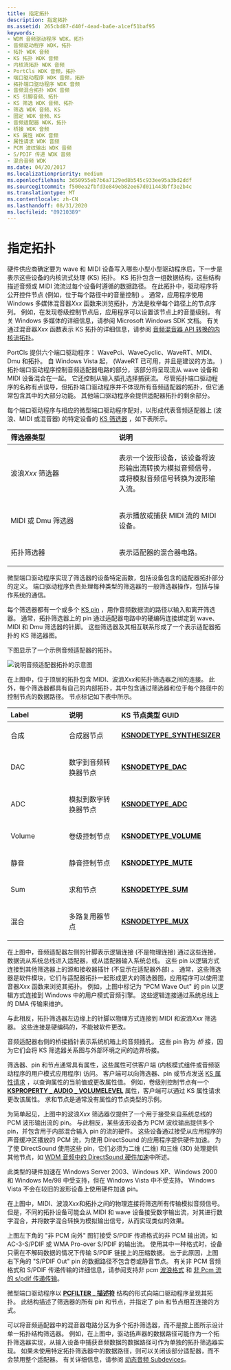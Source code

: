 ```yaml
---
title: 指定拓扑
description: 指定拓扑
ms.assetid: 265cbd87-d40f-4ead-ba6e-a1cef51baf95
keywords:
- WDM 音频驱动程序 WDK，拓扑
- 音频驱动程序 WDK，拓扑
- 拓扑 WDK 音频
- KS 拓扑 WDK 音频
- 内核流拓扑 WDK 音频
- PortCls WDK 音频，拓扑
- 端口驱动程序 WDK 音频，拓扑
- 拓扑端口驱动程序 WDK 音频
- 音频混合拓扑 WDK 音频
- KS 引脚音频、拓扑
- KS 筛选 WDK 音频、拓扑
- 筛选 WDK 音频、KS
- 固定 WDK 音频、KS
- 音频适配器 WDK，拓扑
- 桥接 WDK 音频
- KS 属性 WDK 音频
- 属性请求 WDK 音频
- PCM 波纹输出 WDK 音频
- S/PDIF 传递 WDK 音频
- 混合音频 WDK
ms.date: 04/20/2017
ms.localizationpriority: medium
ms.openlocfilehash: 3d50955eb7b6a7129ed8b545c933ee95a3bd2ddf
ms.sourcegitcommit: f500ea2fbfd3e849eb82ee67d011443bff3e2b4c
ms.translationtype: MT
ms.contentlocale: zh-CN
ms.lasthandoff: 08/31/2020
ms.locfileid: "89210389"
---
```

# <a name="specifying-the-topology"></a>指定拓扑

硬件供应商确定要为 wave 和 MIDI 设备写入哪些小型小型驱动程序后，下一步是表示这些设备的内核流式处理 (KS) 拓扑。 KS 拓扑包含一组数据结构，这些结构描述音频或 MIDI 流流过每个设备时遵循的数据路径。 在此拓扑中，驱动程序将公开控件节点 (例如，位于每个路径中的音量控制) 。 通常，应用程序使用 Windows 多媒体混音器*Xxx* 函数来浏览拓扑，方法是枚举每个路径上的节点序列。 例如，在发现卷级控制节点后，应用程序可以设置该节点上的音量级别。 有关 Windows 多媒体的详细信息，请参阅 Microsoft Windows SDK 文档。 有关通过混音器*Xxx* 函数表示 KS 拓扑的详细信息，请参阅 [音频混音器 API 转换的内核流拓扑](kernel-streaming-topology-to-audio-mixer-api-translation.md)。

PortCls 提供六个端口驱动程序： WavePci、WaveCyclic、WaveRT、MIDI、Dmu 和拓扑。 自 Windows Vista 起， (WaveRT 已可用，并且是建议的方法。 ) 拓扑端口驱动程序控制音频适配器电路的部分，该部分将呈现流从 wave 设备和 MIDI 设备混合在一起。 它还控制从输入插孔选择捕获流。 尽管拓扑端口驱动程序的名称有点误导，但拓扑端口驱动程序并不体现所有音频适配器的拓扑，但它通常包含其中的大部分功能。 其他端口驱动程序会提供适配器拓扑的剩余部分。

每个端口驱动程序与相应的微型端口驱动程序配对，以形成代表音频适配器上 (波浪、MIDI 或混音器) 的特定设备的 [KS 筛选器](../stream/ks-filters.md) ，如下表所示。

<table>
<colgroup>
<col width="50%" />
<col width="50%" />
</colgroup>
<thead>
<tr class="header">
<th align="left">筛选器类型</th>
<th align="left">说明</th>
</tr>
</thead>
<tbody>
<tr class="odd">
<td align="left"><p>波浪<em>Xxx</em> 筛选器</p></td>
<td align="left"><p>表示一个波形设备，该设备将波形输出流转换为模拟音频信号，或将模拟音频信号转换为波形输入流。</p></td>
</tr>
<tr class="even">
<td align="left"><p>MIDI 或 Dmu 筛选器</p></td>
<td align="left"><p>表示播放或捕获 MIDI 流的 MIDI 设备。</p></td>
</tr>
<tr class="odd">
<td align="left"><p>拓扑筛选器</p></td>
<td align="left"><p>表示适配器的混合器电路。</p></td>
</tr>
</tbody>
</table>

 

微型端口驱动程序实现了筛选器的设备特定函数，包括设备包含的适配器拓扑部分的定义。 端口驱动程序负责处理每种类型的筛选器的一般筛选器操作，包括与操作系统的通信。

每个筛选器都有一个或多个 [KS pin](../stream/ks-pins.md) ，用作音频数据流的路径以输入和离开筛选器。 通常，拓扑筛选器上的 pin 通过适配器电路中的硬编码连接绑定到 wave、MIDI 和 Dmu 筛选器的针脚。 这些筛选器及其相互联系形成了一个表示适配器拓扑的 KS 筛选器图。

下图显示了一个示例音频适配器的拓扑。

![说明音频适配器拓扑的示意图](images/topoexample.png)

在上图中，位于顶层的拓扑包含 MIDI、波浪*Xxx*和拓扑筛选器之间的连接。 此外，每个筛选器都具有自己的内部拓扑，其中包含通过筛选器和位于每个路径中的控制节点的数据路径。 节点标记如下表中所示。

<table>
<colgroup>
<col width="33%" />
<col width="33%" />
<col width="33%" />
</colgroup>
<thead>
<tr class="header">
<th align="left">Label</th>
<th align="left">说明</th>
<th align="left">KS 节点类型 GUID</th>
</tr>
</thead>
<tbody>
<tr class="odd">
<td align="left"><p>合成</p></td>
<td align="left"><p>合成器节点</p></td>
<td align="left"><a href="https://docs.microsoft.com/windows-hardware/drivers/audio/ksnodetype-synthesizer" data-raw-source="[&lt;strong&gt;KSNODETYPE_SYNTHESIZER&lt;/strong&gt;](./ksnodetype-synthesizer.md)"><strong>KSNODETYPE_SYNTHESIZER</strong></a></td>
</tr>
<tr class="even">
<td align="left"><p>DAC</p></td>
<td align="left"><p>数字到音频转换器节点</p></td>
<td align="left"><a href="https://docs.microsoft.com/windows-hardware/drivers/audio/ksnodetype-dac" data-raw-source="[&lt;strong&gt;KSNODETYPE_DAC&lt;/strong&gt;](./ksnodetype-dac.md)"><strong>KSNODETYPE_DAC</strong></a></td>
</tr>
<tr class="odd">
<td align="left"><p>ADC</p></td>
<td align="left"><p>模拟到数字转换器节点</p></td>
<td align="left"><a href="https://docs.microsoft.com/windows-hardware/drivers/audio/ksnodetype-adc" data-raw-source="[&lt;strong&gt;KSNODETYPE_ADC&lt;/strong&gt;](./ksnodetype-adc.md)"><strong>KSNODETYPE_ADC</strong></a></td>
</tr>
<tr class="even">
<td align="left"><p>Volume</p></td>
<td align="left"><p>卷级控制节点</p></td>
<td align="left"><a href="https://docs.microsoft.com/windows-hardware/drivers/audio/ksnodetype-volume" data-raw-source="[&lt;strong&gt;KSNODETYPE_VOLUME&lt;/strong&gt;](./ksnodetype-volume.md)"><strong>KSNODETYPE_VOLUME</strong></a></td>
</tr>
<tr class="odd">
<td align="left"><p>静音</p></td>
<td align="left"><p>静音控制节点</p></td>
<td align="left"><a href="https://docs.microsoft.com/windows-hardware/drivers/audio/ksnodetype-mute" data-raw-source="[&lt;strong&gt;KSNODETYPE_MUTE&lt;/strong&gt;](./ksnodetype-mute.md)"><strong>KSNODETYPE_MUTE</strong></a></td>
</tr>
<tr class="even">
<td align="left"><p>Sum</p></td>
<td align="left"><p>求和节点</p></td>
<td align="left"><a href="https://docs.microsoft.com/windows-hardware/drivers/audio/ksnodetype-sum" data-raw-source="[&lt;strong&gt;KSNODETYPE_SUM&lt;/strong&gt;](./ksnodetype-sum.md)"><strong>KSNODETYPE_SUM</strong></a></td>
</tr>
<tr class="odd">
<td align="left"><p>混合</p></td>
<td align="left"><p>多路复用器节点</p></td>
<td align="left"><a href="https://docs.microsoft.com/windows-hardware/drivers/audio/ksnodetype-mux" data-raw-source="[&lt;strong&gt;KSNODETYPE_MUX&lt;/strong&gt;](./ksnodetype-mux.md)"><strong>KSNODETYPE_MUX</strong></a></td>
</tr>
</tbody>
</table>

在上图中，音频适配器左侧的针脚表示逻辑连接 (不是物理连接) 通过这些连接，数据流从系统总线进入适配器，或从适配器输入系统总线。 这些 pin 以逻辑方式连接到其他筛选器上的源和接收器插针 (不显示在适配器外部) 。 通常，这些筛选器是软件模块，它们与适配器拓扑一起形成更大的筛选器图，应用程序可以使用混音器*Xxx* 函数来浏览其拓扑。 例如，上图中标记为 "PCM Wave Out" 的 pin 以逻辑方式连接到 Windows 中的用户模式音频引擎。 这些逻辑连接通过系统总线上的 DMA 传输来维护。

与此相反，拓扑筛选器左边缘上的针脚以物理方式连接到 MIDI 和波浪*Xxx* 筛选器。 这些连接是硬编码的，不能被软件更改。

音频适配器右侧的桥接插针表示系统机箱上的音频插孔。 这些 pin 称为 *桥* 接，因为它们会将 KS 筛选器关系图与外部环境之间的边界桥接。

筛选器、pin 和节点通常具有属性，这些属性可供客户端 (内核模式组件或音频驱动程序的用户模式应用程序) 访问。 客户端可以向筛选器、pin 或节点发送 [KS 属性请求](../stream/ks-properties.md) ，以查询属性的当前值或更改属性值。 例如，卷级别控制节点有一个 [**KSPROPERTY \_ AUDIO \_ VOLUMELEVEL**](./ksproperty-audio-volumelevel.md) 属性，客户端可以通过 KS 属性请求更改该属性。 求和节点是通常没有属性的节点类型的示例。

为简单起见，上图中的波浪*Xxx* 筛选器仅提供了一个用于接受来自系统总线的 PCM 波形输出流的 pin。 与此相反，某些波形设备为 PCM 波纹输出提供多个 pin，并包含用于内部混合输入 pin 的流的硬件。 这些设备通过接受从应用程序的声音缓冲区播放的 PCM 流，为使用 DirectSound 的应用程序提供硬件加速。 为了使 DirectSound 使用这些 pin，它们必须为二维 (二维) 和三维 (3D) 处理提供其他节点，如 [WDM 音频中的 DirectSound 硬件加速](directsound-hardware-acceleration-in-wdm-audio.md)中所述。

此类型的硬件加速在 Windows Server 2003、Windows XP、Windows 2000 和 Windows Me/98 中受支持，但在 Windows Vista 中不受支持。 Windows Vista 不会在较旧的波形设备上使用硬件加速 pin。

在上图中，MIDI、波浪*Xxx*和拓扑之间的物理连接将筛选所有传输模拟音频信号。 但是，不同的拓扑设备可能会从 MIDI 和 wave 设备接受数字输出流，对其进行数字混合，并将数字混合转换为模拟输出信号，从而实现类似的效果。

上图左下角的 "非 PCM 向外" 图钉接受 S/PDIF 传递格式的非 PCM 输出流，如 AC-3-S/PDIF 或 WMA Pro-over S/PDIF 的输出流。 使用其中一种格式时，设备只需在不解码数据的情况下传输 S/PDIF 链接上的压缩数据。 出于此原因，上图右下角的 "S/PDIF Out" pin 的数据路径不包含卷或静音节点。 有关非 PCM 音频格式和 S/PDIF 传递传输的详细信息，请参阅支持非 pcm [波浪格式](supporting-non-pcm-wave-formats.md) 和 [非 Pcm 流的 s/pdif 传递传输](s-pdif-pass-through-transmission-of-non-pcm-streams.md)。

微型端口驱动程序以 [**PCFILTER \_ 描述符**](/windows-hardware/drivers/ddi/portcls/ns-portcls-pcfilter_descriptor) 结构的形式向端口驱动程序呈现其拓扑。 此结构描述了筛选器的所有 pin 和节点，并指定了 pin 和节点相互连接的方式。

可以将音频适配器中的混音器电路分区为多个拓扑筛选器，而不是按上图所示设计单一拓扑结构筛选器。 例如，在上图中，驱动扬声器的数据路径可能作为一个拓扑筛选器实现，从输入设备中捕获音频数据的数据路径可作为单独的拓扑筛选器实现。 如果未使用特定拓扑筛选器中的数据路径，则可以关闭该部分适配器，而不会禁用整个适配器。 有关详细信息，请参阅 [动态音频 Subdevices](dynamic-audio-subdevices.md)。